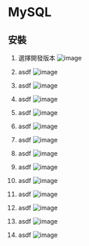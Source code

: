 # MySQL

## 安裝
1. 選擇開發版本
![image](https://user-images.githubusercontent.com/29877260/208304537-fc73e7fd-de34-4cea-a1d9-29a262c86fbb.png)

2. asdf
![image](https://user-images.githubusercontent.com/29877260/208304546-b76e00f5-ff09-4454-96d3-93ce790444d7.png)

3. asdf
![image](https://user-images.githubusercontent.com/29877260/208304566-84b280d1-9a52-4161-bd81-e869f8e3b116.png)

4. asdf
![image](https://user-images.githubusercontent.com/29877260/208304632-dc5adc5a-ee19-45f8-b401-9988d39b00ef.png)

5. asdf
![image](https://user-images.githubusercontent.com/29877260/208304651-013a4059-e7dd-470d-8449-13024ecb04d0.png)

6. asdf
![image](https://user-images.githubusercontent.com/29877260/208304709-cb0e52db-8c08-4378-be28-40bab1baf51e.png)

7. asdf
![image](https://user-images.githubusercontent.com/29877260/208304725-e02cf2b9-b1e6-4d32-a6de-3e456d3c1e97.png)

8. asdf
![image](https://user-images.githubusercontent.com/29877260/208304732-631f2179-743a-49e1-819c-c47997c2a1b0.png)

9. asdf
![image](https://user-images.githubusercontent.com/29877260/208304740-6c6cbc24-6e93-43b5-af60-7793a5b9a354.png)

10. asdf
![image](https://user-images.githubusercontent.com/29877260/208304753-5421dd3a-b072-4b9f-8da2-0d562aba8d77.png)

11. asdf
![image](https://user-images.githubusercontent.com/29877260/208304764-bf0644ad-2c11-42e0-969e-ff541127b9c4.png)

12. asdf
![image](https://user-images.githubusercontent.com/29877260/208304771-a2d87f1c-b385-4a79-a099-73ab320879db.png)

13. asdf
![image](https://user-images.githubusercontent.com/29877260/208304830-2a640ab2-2031-4409-9166-9dc6afb6432d.png)

14. asdf
![image](https://user-images.githubusercontent.com/29877260/208304853-c779d012-7c7c-4e16-8892-22c8af7ecf5a.png)
